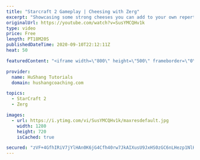 ```yaml
---
title: "Starcraft 2 Gameplay | Cheesing with Zerg"
excerpt: "Showcasing some strong cheeses you can add to your own repertoire in some live ladder games with commentary!   Starcraft 2 Gameplay | Cheesing with Zerg #StarCraft2 #gameplay #zerg #cheese  Coaching -------------------------------------------------------------------------- Website: https://www.hushangcoaching.com"
originalUrl: https://youtube.com/watch?v=SusYMCQHv1k
type: video
price: Free
length: PT18M20S
publishedDateTime: 2020-09-10T22:12:11Z
heat: 50

featuredContent: "<iframe width=\"800\" height=\"500\" frameborder=\"0\" src=\"https://www.youtube.com/embed/SusYMCQHv1k\" allow=\"accelerometer; autoplay; encrypted-media; gyroscope; picture-in-picture\" allowfullscreen></iframe>"

provider:
  name: HuShang Tutorials
  domain: hushangcoaching.com

topics:
  - StarCraft 2
  - Zerg

images:
  - url: https://i.ytimg.com/vi/SusYMCQHv1k/maxresdefault.jpg
    width: 1280
    height: 720
    isCached: true

secured: "zVF+4GfhIRiV7jYlHAn0K6jG4Cfh40rw7JkAIXusU9JxHS0zGC6nLHezp1NlHMI90bzvuVK9ZPLwEfaJICUBVNGIk/icYzWh8hQbwvh5uFCj5B5l8TdhejhskYqubL/EYlj6eH1l/c8T7ZkzqAYsYzVhrmBJnnRIlmINfX+koPLRn3jPwmEKk8jKMJFKJZkjk6aDAjOW21deIVeXe8/QCEH3WH9vHj5GQabel2ydGOr96125VN/aif6ErHVjqc+JzoicXLA4nK2ztPYBRSUIfFANb8g1G7lxUVyaviMsjyiB6bLCyIMMcw2uUXyfvCX2a07j/ftkJh2Z98FFEmbYD33ZQ/5gtWhJtKVeLkDNRI8g6QoC+BYRXIvPetbHmcBIBeTBh3MkUFnWk0UMt2tJM8J8vpm0+KGL+qxb5tEevUk=;ZOoVkywmcTshNZVMm5xs8g=="
---
```


